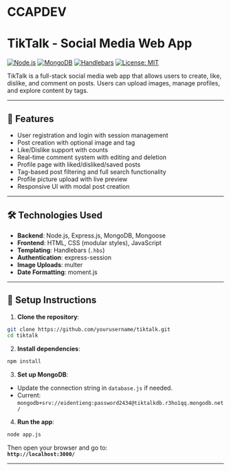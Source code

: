 # CCAPDEV

# TikTalk - Social Media Web App

[![Node.js](https://img.shields.io/badge/Built%20With-Node.js-brightgreen)](https://nodejs.org/)
[![MongoDB](https://img.shields.io/badge/Database-MongoDB-green)](https://www.mongodb.com/)
[![Handlebars](https://img.shields.io/badge/Templating-Handlebars-orange)](https://handlebarsjs.com/)
[![License: MIT](https://img.shields.io/badge/license-MIT-blue.svg)](https://opensource.org/licenses/MIT)

TikTalk is a full-stack social media web app that allows users to create, like, dislike, and comment on posts. Users can upload images, manage profiles, and explore content by tags.

---

## 🚀 Features

- User registration and login with session management
- Post creation with optional image and tag
- Like/Dislike support with counts
- Real-time comment system with editing and deletion
- Profile page with liked/disliked/saved posts
- Tag-based post filtering and full search functionality
- Profile picture upload with live preview
- Responsive UI with modal post creation

---

## 🛠 Technologies Used

- **Backend**: Node.js, Express.js, MongoDB, Mongoose
- **Frontend**: HTML, CSS (modular styles), JavaScript
- **Templating**: Handlebars (`.hbs`)
- **Authentication**: express-session
- **Image Uploads**: multer
- **Date Formatting**: moment.js

---

## 🧪 Setup Instructions

1. **Clone the repository**:

```bash
git clone https://github.com/yourusername/tiktalk.git
cd tiktalk
```

2. **Install dependencies**:

```bash
npm install
```

3. **Set up MongoDB**:

- Update the connection string in `database.js` if needed.
- Current:  
  `mongodb+srv://eidentieng:password2434@tiktalkdb.r3ho1qq.mongodb.net/`

4. **Run the app**:

```bash
node app.js
```

Then open your browser and go to:  
**`http://localhost:3000/`**

---
